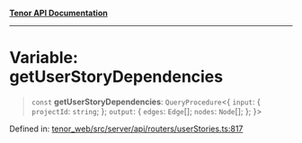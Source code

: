 [**Tenor API Documentation**](../../README.md)

***

# Variable: getUserStoryDependencies

> `const` **getUserStoryDependencies**: `QueryProcedure`\<\{ `input`: \{ `projectId`: `string`; \}; `output`: \{ `edges`: `Edge`[]; `nodes`: `Node`[]; \}; \}\>

Defined in: [tenor\_web/src/server/api/routers/userStories.ts:817](https://github.com/Apantli/Tenor/blob/293d0ddb2d5307c4150fcd161249995fd5278c7d/tenor_web/src/server/api/routers/userStories.ts#L817)
